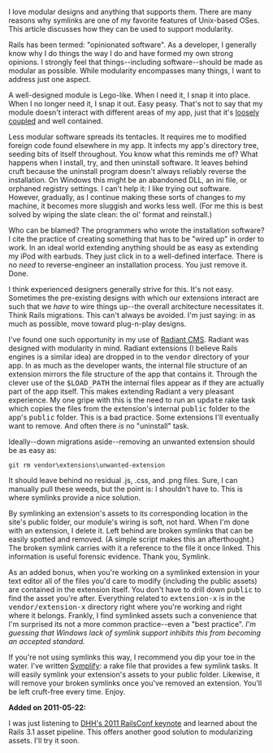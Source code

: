 I love modular designs and anything that supports them.  There are many reasons why symlinks are one of my favorite features of Unix-based OSes.  This article discusses how they can be used to support modularity.

Rails has been termed: "opinionated software".  As a developer, I generally know why I do things the way I do and have formed my own strong opinions.  I strongly feel that things--including software--should be made as modular as possible.  While modularity encompasses many things, I want to address just one aspect.

A well-designed module is Lego-like.  When I need it, I snap it into place.  When I no longer need it, I snap it out.  Easy peasy.  That's not to say that my module doesn't interact with different areas of my app, just that it's [loosely coupled](http://en.wikipedia.org/wiki/Loose_coupling) and well contained.

Less modular software spreads its tentacles.  It requires me to modified foreign code found elsewhere in my app.  It infects my app's directory tree, seeding bits of itself throughout.  You know what this reminds me of?  What happens when I install, try, and then uninstall software.  It leaves behind cruft because the uninstall program doesn't always reliably reverse the installation.  On Windows this might be an abandoned DLL, an ini file, or orphaned registry settings.  I can't help it: I like trying out software.  However, gradually, as I continue making these sorts of changes to my machine, it becomes more sluggish and works less well.  (For me this is best solved by wiping the slate clean: the ol' format and reinstall.)

Who can be blamed?  The programmers who wrote the installation software?  I cite the practice of creating something that has to be "wired up" in order to work.  In an ideal world extending anything should be as easy as extending my iPod with earbuds.  They just click in to a well-defined interface.  There is no _need_ to reverse-engineer an installation process.  You just remove it.  Done.

I think experienced designers generally strive for this.  It's not easy.  Sometimes the pre-existing designs with which our extensions interact are such that we _have_ to wire things up--the overall architecture necessitates it.  Think Rails migrations.  This can't always be avoided.  I'm just saying: in as much as possible, move toward plug-n-play designs.

I've found one such opportunity in my use of [Radiant CMS](http://radiantcms.org/).  Radiant was designed with modularity in mind.  Radiant extensions (I believe Rails engines is a similar idea) are dropped in to the <kbd>vendor</kbd> directory of your app.  In as much as the developer wants, the internal file structure of an extension mirrors the file structure of the app that contains it.  Through the clever use of the <kbd>$LOAD_PATH</kbd> the internal files appear as if they are actually part of the app itself.  This makes extending Radiant a very pleasant experience.  My one gripe with this is the need to run an <kbd>update</kbd> rake task which copies the files from the extension's internal <kbd>public</kbd> folder to the app's <kbd>public</kbd> folder.  This is a bad practice.  Some extensions I'll eventually want to remove.  And often there _is_ no "uninstall" task.

Ideally--down migrations aside--removing an unwanted extension should be as easy as:

    git rm vendor\extensions\unwanted-extension

It should leave behind no residual .js, .css, and .png files.  Sure, I can manually pull these weeds, but the point is: I shouldn't have to.  This is where symlinks provide a nice solution.

By symlinking an extension's assets to its corresponding location in the site's public folder, our module's wiring is soft, not hard.  When I'm done with an extension, I delete it.  Left behind are broken symlinks that can be easily spotted and removed.  (A simple script makes this an afterthought.)  The broken symlink carries with it a reference to the file it once linked.  This information is useful forensic evidence.  Thank you, Symlink.

As an added bonus, when you're working on a symlinked extension in your text editor all of the files you'd care to modify (including the public assets) are contained in the extension itself.  You don't have to drill down <kbd>public</kbd> to find the asset you're after.  Everything related to <kbd>extension-x</kbd> is in the <kbd>vendor/extension-x</kbd> directory right where you're working and right where it belongs.  Frankly, I find symlinked assets such a convenience that I'm surprised its not a more common practice--even a "best practice".  _I'm guessing that Windows lack of symlink support inhibits this from becoming an accepted standard._

If you're not using symlinks this way, I recommend you dip your toe in the water.  I've written [Symplify](https://github.com/mlanza/symplify): a rake file that provides a few symlink tasks.  It will easily symlink your extension's assets to your public folder.  Likewise, it will remove your broken symlinks once you've removed an extension.  You'll be left cruft-free every time.  Enjoy.

**Added on 2011-05-22:**

I was just listening to [DHH's 2011 RailsConf keynote](http://www.youtube.com/watch?v=cGdCI2HhfAU) and learned about the Rails 3.1 asset pipeline.  This offers another good solution to modularizing assets.  I'll try it soon.

